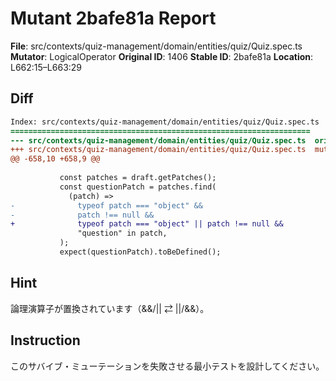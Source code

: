 # Mutant 2bafe81a Report

**File**: src/contexts/quiz-management/domain/entities/quiz/Quiz.spec.ts
**Mutator**: LogicalOperator
**Original ID**: 1406
**Stable ID**: 2bafe81a
**Location**: L662:15–L663:29

## Diff

```diff
Index: src/contexts/quiz-management/domain/entities/quiz/Quiz.spec.ts
===================================================================
--- src/contexts/quiz-management/domain/entities/quiz/Quiz.spec.ts	original
+++ src/contexts/quiz-management/domain/entities/quiz/Quiz.spec.ts	mutated #1406
@@ -658,10 +658,9 @@
 
           const patches = draft.getPatches();
           const questionPatch = patches.find(
             (patch) =>
-              typeof patch === "object" &&
-              patch !== null &&
+              typeof patch === "object" || patch !== null &&
               "question" in patch,
           );
           expect(questionPatch).toBeDefined();
```

## Hint

論理演算子が置換されています（&&/|| ⇄ ||/&&）。

## Instruction

このサバイブ・ミューテーションを失敗させる最小テストを設計してください。
